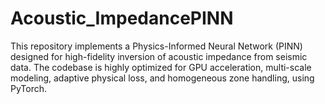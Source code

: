 # Acoustic_ImpedancePINN
This repository implements a Physics-Informed Neural Network (PINN) designed for high-fidelity inversion of acoustic impedance from seismic data. The codebase is highly optimized for GPU acceleration, multi-scale modeling, adaptive physical loss, and homogeneous zone handling, using PyTorch.

